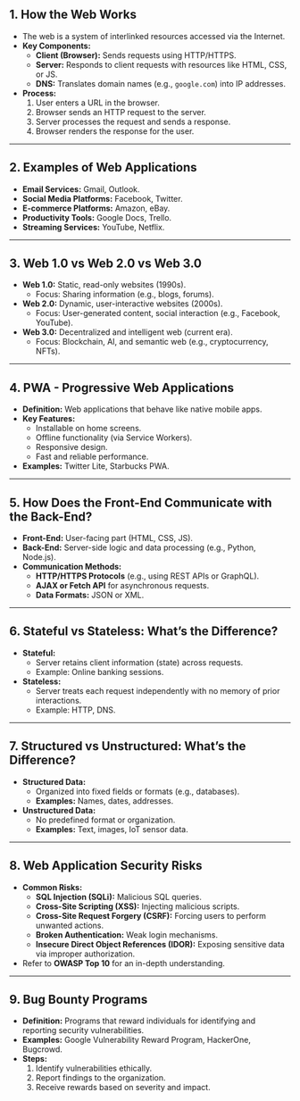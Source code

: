 ## 1. How the Web Works
- The web is a system of interlinked resources accessed via the Internet.
- **Key Components:**
  - **Client (Browser):** Sends requests using HTTP/HTTPS.
  - **Server:** Responds to client requests with resources like HTML, CSS, or JS.
  - **DNS:** Translates domain names (e.g., `google.com`) into IP addresses.
- **Process:**
  1. User enters a URL in the browser.
  2. Browser sends an HTTP request to the server.
  3. Server processes the request and sends a response.
  4. Browser renders the response for the user.

---

## 2. Examples of Web Applications
- **Email Services:** Gmail, Outlook.
- **Social Media Platforms:** Facebook, Twitter.
- **E-commerce Platforms:** Amazon, eBay.
- **Productivity Tools:** Google Docs, Trello.
- **Streaming Services:** YouTube, Netflix.

---

## 3. Web 1.0 vs Web 2.0 vs Web 3.0
- **Web 1.0:** Static, read-only websites (1990s).
  - Focus: Sharing information (e.g., blogs, forums).
- **Web 2.0:** Dynamic, user-interactive websites (2000s).
  - Focus: User-generated content, social interaction (e.g., Facebook, YouTube).
- **Web 3.0:** Decentralized and intelligent web (current era).
  - Focus: Blockchain, AI, and semantic web (e.g., cryptocurrency, NFTs).

---

## 4. PWA - Progressive Web Applications
- **Definition:** Web applications that behave like native mobile apps.
- **Key Features:**
  - Installable on home screens.
  - Offline functionality (via Service Workers).
  - Responsive design.
  - Fast and reliable performance.
- **Examples:** Twitter Lite, Starbucks PWA.

---

## 5. How Does the Front-End Communicate with the Back-End?
- **Front-End:** User-facing part (HTML, CSS, JS).
- **Back-End:** Server-side logic and data processing (e.g., Python, Node.js).
- **Communication Methods:**
  - **HTTP/HTTPS Protocols** (e.g., using REST APIs or GraphQL).
  - **AJAX or Fetch API** for asynchronous requests.
  - **Data Formats:** JSON or XML.

---

## 6. Stateful vs Stateless: What’s the Difference?
- **Stateful:**
  - Server retains client information (state) across requests.
  - Example: Online banking sessions.
- **Stateless:**
  - Server treats each request independently with no memory of prior interactions.
  - Example: HTTP, DNS.

---

## 7. Structured vs Unstructured: What’s the Difference?
- **Structured Data:**
  - Organized into fixed fields or formats (e.g., databases).
  - **Examples:** Names, dates, addresses.
- **Unstructured Data:**
  - No predefined format or organization.
  - **Examples:** Text, images, IoT sensor data.

---

## 8. Web Application Security Risks
- **Common Risks:**
  - **SQL Injection (SQLi):** Malicious SQL queries.
  - **Cross-Site Scripting (XSS):** Injecting malicious scripts.
  - **Cross-Site Request Forgery (CSRF):** Forcing users to perform unwanted actions.
  - **Broken Authentication:** Weak login mechanisms.
  - **Insecure Direct Object References (IDOR):** Exposing sensitive data via improper authorization.
- Refer to **OWASP Top 10** for an in-depth understanding.

---

## 9. Bug Bounty Programs
- **Definition:** Programs that reward individuals for identifying and reporting security vulnerabilities.
- **Examples:** Google Vulnerability Reward Program, HackerOne, Bugcrowd.
- **Steps:**
  1. Identify vulnerabilities ethically.
  2. Report findings to the organization.
  3. Receive rewards based on severity and impact.
